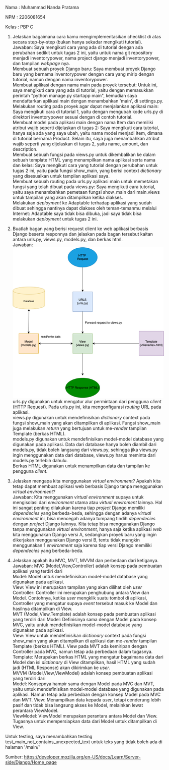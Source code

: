 Nama    : Muhammad Nanda Pratama

NPM     : 2206081654

Kelas   : PBP C

1. Jelaskan bagaimana cara kamu mengimplementasikan checklist di atas secara step-by-step (bukan hanya sekadar mengikuti tutorial).  
Jawaban: Saya mengikuti cara yang ada di tutorial dengan ada perubahan sedikit untuk tugas 2 ini, yaitu untuk nama git repository menjadi inventorypower, nama project django menjadi inventorypower, dan tampilan _webpage_ nya.  
Membuat sebuah proyek Django baru: Saya membuat proyek Django baru yang bernama inventorypower dengan cara yang mirip dengan tutorial, namun dengan nama inventorypower.  
Membuat aplikasi dengan nama main pada proyek tersebut: Untuk ini, saya mengikuti cara yang ada di tutorial, yaitu dengan memasukkan perintah "python manage.py startapp main", kemudian saya mendaftarkan aplikasi main dengan menambahkan 'main', di settings.py.  
Melakukan routing pada proyek agar dapat menjalankan aplikasi main: Saya mengikuti cara di tutorial 1, yaitu dengan mengubah kode urls.py di direktori inventorypower sesuai dengan di contoh tutorial.  
Membuat model pada aplikasi main dengan nama Item dan memiliki atribut wajib seperti dijelaskan di tugas 2: Saya mengikuti cara tutorial, hanya saja ada yang saya ubah, yaitu nama model menjadi Item, dimana di tutorial bernama Product. Selain itu, saya juga menambahkan atribut wajib seperti yang dijelaskan di tugas 2, yaitu name, amount, dan description.  
Membuat sebuah fungsi pada views.py untuk dikembalikan ke dalam sebuah template HTML yang menampilkan nama aplikasi serta nama dan kelas: Saya mengikuti cara yang tutorial dengan perubahan untuk tugas 2 ini, yaitu pada fungsi show_main, yang berisi context _dictionary_ yang disesuaikan untuk tampilan aplikasi saya.  
Membuat sebuah routing pada urls.py aplikasi main untuk memetakan fungsi yang telah dibuat pada views.py: Saya mengikuti cara tutorial, yaitu saya menambahkan pemetaan fungsi show_main dari main.views untuk tampilan yang akan ditampilkan ketika diakses.  
Melakukan _deployment_ ke Adaptable terhadap aplikasi yang sudah dibuat sehingga nantinya dapat diakses oleh teman-temanmu melalui Internet: Adaptable saya tidak bisa dibuka, jadi saya tidak bisa melakukan _deployment_ untuk tugas 2 ini.  



2. Buatlah bagan yang berisi request client ke web aplikasi berbasis Django beserta responnya dan jelaskan pada bagan tersebut kaitan antara urls.py, views.py, models.py, dan berkas html.  
Jawaban:   
![Contoh Gambar](image/bagan.png)  
urls.py digunakan untuk mengatur alur permintaan dari pengguna _client_ (HTTP Request). Pada urls.py ini, kita mengonfigurasi _routing_ URL pada aplikasi.  
views.py digunakan untuk mendefinisikan _dictionary_ context pada fungsi show_main yang akan ditampilkan di aplikasi. Fungsi show_main juga melakukan _return_ yang bertujuan untuk me-_render_ tampilan Template (berkas HTML).  
models.py digunakan untuk mendefinisikan model-model database yang digunakan pada aplikasi. Data dari database hanya boleh diambil dari models.py, tidak boleh langsung dari views.py, sehingga jika views.py ingin menggunakan data dari database, views.py harus meminta dari models.py terlebih dahulu.  
Berkas HTML digunakan untuk menampilkan data dan tampilan ke pengguna _client_.  

3. Jelaskan mengapa kita menggunakan _virtual environment_? Apakah kita tetap dapat membuat aplikasi web berbasis Django tanpa menggunakan _virtual environment_?  
Jawaban: Kita menggunakan _virtual environment_ supaya untuk mengisolasi dari _environment_ utama atau _virtual enviroment_ lainnya. Hal ini sangat penting dilakukan karena tiap _project_ Django memiliki _dependecies_ yang berbeda-beda, sehingga dengan adanya _virtual environment_ ini, bisa mencegah adanya tumpang tindih _dependecies_ dengan _project_ Django lainnya. Kita tetap bisa menggunakan Django tanpa menggunakan _virtual environment_, hanya saja ketika aplikasi _web_ kita menggunakan Django versi A, sedangkan proyek baru yang ingin dikerjakan menggunakan Django versi B, tentu tidak mungkin menggunakan 1 _environment_ saja karena tiap versi Django memiliki _dependecies_ yang berbeda-beda.  

4. Jelaskan apakah itu MVC, MVT, MVVM dan perbedaan dari ketiganya.  
Jawaban: MVC (Model,View,Controller) adalah konsep pada pembuatan aplikasi yang terdiri dari  
Model: Model untuk mendefinisikan model-model database yang digunakan pada aplikasi.  
View: View ini merupakan tampilan yang akan dilihat oleh _user_
Controller: Controller ini merupakan penghubung antara View dan Model. Contohnya, ketika _user_ mengklik suatu tombol di aplikasi, Controller yang mengatur supaya _event_ tersebut masuk ke Model dan hasilnya ditampilkan di View.  
MVT (Model,View,Template) adalah konsep pada pembuatan aplikasi yang terdiri dari
Model: Definisinya sama dengan Model pada konsep MVC, yaitu untuk mendefinisikan model-model database yang digunakan pada aplikasi.  
View: View untuk mendefinisikan _dictionary_ context pada fungsi show_main yang akan ditampilkan di aplikasi dan me-_render_ tampilan Template (berkas HTML). View pada MVT ada kemiripan dengan Controller pada MVC, namun tetap ada perbedaan dalam tugasnya.
Template: Merupakan berkas HTML yang mengatur bagaimana data dari Model dan isi _dictionary_ di View ditampilkan, hasil HTML yang sudah jadi (HTML Response) akan dikirimkan ke _user_.  
MVVM (Model,View,ViewModel) adalah konsep pembuatan aplikasi yang terdiri dari  
Model: Konsepnya hampir sama dengan Model pada MVC dan MVT, yaitu untuk mendefinisikan model-model database yang digunakan pada aplikasi. Namun tetap ada perbedaan dengan konsep Model pada MVC dan MVT.
View: Menampilkan data kepada _user_, tetapi cenderung lebih pasif dan tidak bisa langsung akses ke Model, melainkan lewat perantara ViewModel.  
ViewModel: ViewModel merupakan perantara antara Model dan View. Tugasnya untuk mempersiapkan data dari Model untuk ditampilkan di View.



Untuk testing, saya menambahkan testing test_main_not_contains_unexpected_text untuk teks yang tidak boleh ada di halaman '/main/'

Sumber: https://developer.mozilla.org/en-US/docs/Learn/Server-side/Django/Home_page